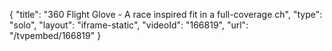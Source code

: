 {
    "title": "360 Flight Glove - A race inspired fit in a full-coverage ch",
    "type": "solo",
    "layout": "iframe-static",
    "videoId": "166819",
    "url": "\/tvpembed\/166819"
}